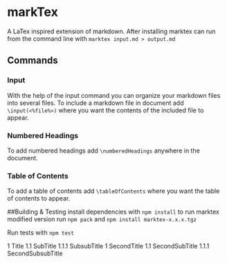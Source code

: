 # markTex
A LaTex inspired extension of markdown. After installing marktex can run from the command line with ```marktex input.md > output.md```

## Commands
### Input
With the help of the input command you can organize your markdown files into several files. To include a markdown file in document add ```\input(<%file%>)``` where you want the contents of the included file to appear.

### Numbered Headings 
To add numbered headings add ```\numberedHeadings``` anywhere in the document.  

### Table of Contents
To add a table of contents add ```\tableOfContents``` where you want the table of contents to appear.  


##Building & Testing
install dependencies with ```npm install``` to run marktex modified version run ```npm pack``` and ```npm install marktex-x.x.x.tgz``` 

Run tests with ```npm test```

 1      Title
 1.1    SubTitle
 1.1.1  SubsubTitle
 1      SecondTitle
 1.1    SecondSubTitle
 1.1.1  SecondSubsubTitle